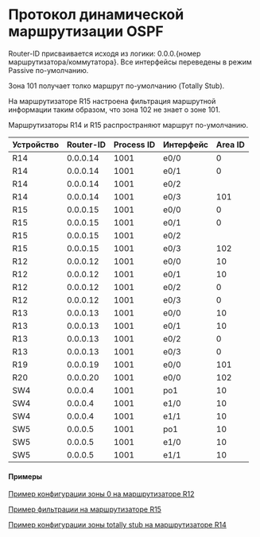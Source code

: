 # Протокол динамической маршрутизации OSPF

Router-ID присваивается исходя из логики: 0.0.0.{номер маршрутизатора/коммутатора}. Все интерфейсы переведены в режим Passive по-умолчанию. 

Зона 101 получает толко маршрут по-умолчанию (Totally Stub).

На маршрутизаторе R15 настроена фильтрация маршрутной информации таким образом, что зона 102 не знает о зоне 101.

Маршрутизаторы R14 и R15 распространяют маршрут по-умолчанию.


| Устройство | Router-ID | Process ID | Интерфейс | Area ID |
|------------|-----------|------------|-----------|---------|
| R14        | 0.0.0.14  | 1001       | e0/0      | 0       |
| R14        | 0.0.0.14  | 1001       | e0/1      | 0       |
| R14        | 0.0.0.14  | 1001       | e0/2      |         |
| R14        | 0.0.0.14  | 1001       | e0/3      | 101     |
| R15        | 0.0.0.15  | 1001       | e0/0      | 0       |
| R15        | 0.0.0.15  | 1001       | e0/1      | 0       |
| R15        | 0.0.0.15  | 1001       | e0/2      |         |
| R15        | 0.0.0.15  | 1001       | e0/3      | 102     |
| R12        | 0.0.0.12  | 1001       | e0/0      | 10      |
| R12        | 0.0.0.12  | 1001       | e0/1      | 10      |
| R12        | 0.0.0.12  | 1001       | e0/2      | 0       |
| R12        | 0.0.0.12  | 1001       | e0/3      | 0       |
| R13        | 0.0.0.13  | 1001       | e0/0      | 10      |
| R13        | 0.0.0.13  | 1001       | e0/1      | 10      |
| R13        | 0.0.0.13  | 1001       | e0/2      | 0       |
| R13        | 0.0.0.13  | 1001       | e0/3      | 0       |
| R19        | 0.0.0.19  | 1001       | e0/0      | 101     |
| R20        | 0.0.0.20  | 1001       | e0/0      | 102     |
| SW4        | 0.0.0.4   | 1001       | po1       | 10      |
| SW4        | 0.0.0.4   | 1001       | e1/0      | 10      |
| SW4        | 0.0.0.4   | 1001       | e1/1      | 10      |
| SW5        | 0.0.0.5   | 1001       | po1       | 10      |
| SW5        | 0.0.0.5   | 1001       | e1/0      | 10      |
| SW5        | 0.0.0.5   | 1001       | e1/1      | 10      |

#### Примеры

[Пример конфигурации зоны 0 на маршрутизаторе R12](..\configs\R12#L42-L49)

[Пример фильтрации на маршрутизаторе R15](..\configs\R15#L42-L53)

[Пример конфигурации зоны totally stub на маршрутизаторе R14](..\configs\R14#L49)
